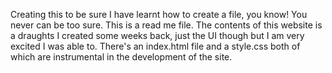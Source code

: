 Creating this to be sure I have learnt how to create a file, you know! You never can be too sure.
This is a read me file. The contents of this website is a draughts I created some weeks back, just the UI though but I am very excited I was able to.
There's an index.html file and a style.css both of which are instrumental in the development of the site.
